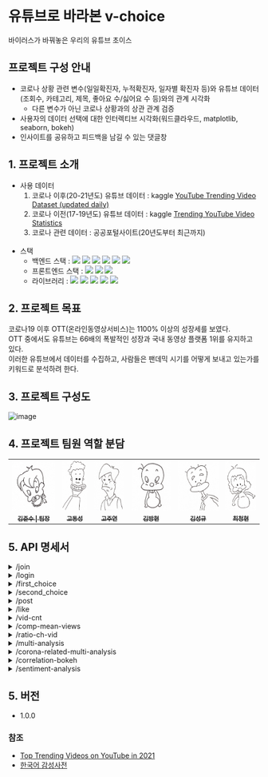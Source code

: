 

# 유튜브로 바라본 v-choice

바이러스가 바꿔놓은 우리의 유튜브 초이스

## 프로젝트 구성 안내

- 코로나 상황 관련 변수(일일확진자, 누적확진자, 일자별 확진자 등)와 유튜브 데이터(조회수, 카테고리, 제목, 좋아요 수/싫어요 수 등)와의 관계 시각화
  -  다른 변수가 아닌 코로나 상황과의 상관 관계 검증
- 사용자의 데이터 선택에 대한 인터렉티브 시각화(워드클라우드, matplotlib, seaborn, bokeh)
- 인사이트를 공유하고 피드백을 남길 수 있는 댓글창

## 1. 프로젝트 소개
  
- 사용 데이터
    1. 코로나 이후(20-21년도) 유튜브 데이터 : kaggle [YouTube Trending Video Dataset (updated daily)](https://www.kaggle.com/rsrishav/youtube-trending-video-dataset)
    2. 코로나 이전(17-19년도) 유튜브 데이터 : kaggle [Trending YouTube Video Statistics](https://www.kaggle.com/datasnaek/youtube-new)
    3. 코로나 관련 데이터 : 공공포털사이트(20년도부터 최근까지)
  </br>
- 스택
  - 백엔드 스택 : 
  <img src="https://img.shields.io/badge/Python-3766AB?style=flat-square&logo=Python&logoColor=white"/></a>
  <img src="https://img.shields.io/badge/Jupyter-F37626?style=flat-square&logo=jupyter&logoColor=white"/></a>
  <img src="https://img.shields.io/badge/Mysql-E6B91E?style=flat-square&logo=MySql&logoColor=white"/></a>
  <img src="https://img.shields.io/badge/Flask-29B5E8?style=flat-square&logo=Flask&logoColor=white"/></a>
  <img src="https://img.shields.io/badge/aws-333664?style=flat-square&logo=amazon-aws&logoColor=white"/></a>
  <img src="https://img.shields.io/badge/Ubuntu-E95420?style=flat-square&logo=Ubuntu&logoColor=white"/></a>
  - 프론트엔드 스택 :
  <img src="https://img.shields.io/badge/Jinja-B41717?style=flat-square&logo=Jinja&logoColor=white"/></a>
  <img src="https://img.shields.io/badge/JQuery-0769AD?style=flat-square&logo=JQuery&logoColor=white"/></a>
  <img src="https://img.shields.io/badge/Bootstrap-7952B3?style=flat-square&logo=Bootstrap&logoColor=white"/></a>
  - 라이브러리 : 
  <img src="https://img.shields.io/badge/Pandas-FF6600?style=flat-square&logo=Pandas&logoColor=white"/></a>
  <img src="https://img.shields.io/badge/Numpy-013243?style=flat-square&logo=Numpy&logoColor=white"/></a>
  <img src="https://img.shields.io/badge/matplotlib-125345?style=flat-square&logo=matplotlib&logoColor=white"/></a>
  <img src="https://img.shields.io/badge/seaborn-00CCBB?style=flat-square&logo=seaborn&logoColor=white"/></a>
  <img src="https://img.shields.io/badge/sweetalert2-FEC111?style=flat-square&logo=sweetalert2&logoColor=white"/></a>



## 2. 프로젝트 목표

코로나19 이후 OTT(온라인동영상서비스)는 1100% 이상의 성장세를 보였다. \
OTT 중에서도 유튜브는 66배의 폭발적인 성장과 국내 동영상 플랫폼 1위를 유지하고 있다. \
이러한 유튜브에서 데이터를 수집하고, 사람들은 팬데믹 시기를 어떻게 보내고 있는가를 키워드로 분석하려 한다.

## 3. 프로젝트 구성도
![image](/V-choice_UI_UX정의서.jpg)
 
## 4. 프로젝트 팀원 역할 분담

<table>
  <tr>
    <td align="center">
      <a href="https://github.com/surdarla">
        <img src="https://github.com/V-choice/Service/blob/main/static/image/junsu.jpeg?raw=true" height="100px;" alt=""/><br />
          <sub><b>김준수 | 팀장</b></sub>
              </a><br />
    <td align="center">
      <a href="https://github.com/">
        <img src="https://github.com/V-choice/Service/blob/main/static/image/Dongsung.jpeg?raw=true" height="100px;" alt=""/><br />
          <sub><b>고동성</b></sub>
              </a><br />
    <td align="center">
      <a href="https://github.com/">
        <img src="https://github.com/V-choice/Service/blob/main/static/image/juyeon.jpeg?raw=true" height="100px;" alt=""/><br />
          <sub><b>고주연</b></sub>
              </a><br />
    <td align="center">
      <a href="https://github.com/">
        <img src="https://github.com/V-choice/Service/blob/main/static/image/Banghyun.jpeg?raw=true" height="100px;" alt=""/><br />
          <sub><b>김방현</b></sub>
              </a><br />
    <td align="center">
      <a href="https://github.com/LearninMC">
        <img src="https://github.com/V-choice/Service/blob/main/static/image/Sungkyu.jpeg?raw=true" height="100px;" alt=""/><br />
          <sub><b>김성규</b></sub>
              </a><br />
    <td align="center">
      <a href="https://github.com/">
        <img src="https://github.com/V-choice/Service/blob/main/static/image/Chunghyun.jpeg?raw=true" height="100px;" alt=""/><br />
          <sub><b>최청현</b></sub>
              </a><br />
  <tr>
</table>


## 5. API 명세서

<details>
<summary>/join</summary>

| method | description | parameters |
|--------|-------------|------------|
| post | 회원의 회원가입 | <span dir="">'user_id', 'user_pw'</span> |

</details>
<details>
<summary>/login</summary>

| method | description | parameters |
|--------|-------------|------------|
| post | 회원의 로그인    | <span dir="">'user_id', 'user_pw'</span> |

</details>
<details>
<summary>/first_choice</summary>

| method | description | parameters |
|--------|-------------|------------|
| post | 첫번째 yes or no의 회원정보 | 'first_choice', 'user' |

</details>
<details>
<summary>/second_choice</summary>

| method | description | parameters |
|--------|-------------|------------|
| post | 두번째 yes or no의 회원정보 | 'second_choice', 'user' |

</details>
<details>
<summary>/post</summary>

| method | description | parameters |
|--------|-------------|------------|
| post | 게시판의 글 업로드 | 'content', 'author' |
| delete | 게시판의 글 삭제 | 'id', 'author' |
| patch | 게시판의 글 수정 | 'id', 'content' |

</details>
<details>
<summary>/like</summary>

| method | description | parameters |
|--------|-------------|------------|
| patch | 게시판의 좋아요 | 'id' |

</details>
<details>
<summary>/vid-cnt</summary>

| method | description | parameters |
|--------|-------------|------------|
| post | 카테고리 별 영상 수 변화 | 'category_id' |

</details>
<details>
<summary>
<span dir="">/comp-mean-views</span>
</summary>

| method | description | parameters |
|--------|-------------|------------|
| post | 평균 조회수 비교 | 'category_id' |

</details>
<details>
<summary>/ratio-ch-vid</summary>

| method | description | parameters |
|--------|-------------|------------|
| post | 코로나 전후 영상들의 카테고리 \
순위 및 비율 변화 | 'label_num' |

</details>
<details>
<summary>
<span dir="">/multi-analysis</span>
</summary>

| method | description | parameters |
|--------|-------------|------------|
| post | 멀티 분석 | 'selection_1_num', 'selection_2_num', 'category_id' |

</details>
<details>
<summary>
<span dir="">/corona-related-multi-analysis</span>
</summary>

| method | description | parameters |
|--------|-------------|------------|
| post | 코로나 영상 추출 후  \
멀티분석기능 | 'selection_1_num', 'selection_2_num' |

</details>
<details>
<summary>
<span dir="">/correlation-bokeh</span>
</summary>

| method | description | parameters |
|--------|-------------|------------|
| post | bokeh 상관관계 그래프 | 'category_id' |

</details>
<details>
<summary>
<span dir="">/sentiment-analysis</span>
</summary>

| method | description | parameters |
|--------|-------------|------------|
| post | 감정분석 결과 그래프 | 'user_want' |

</details>

## 5. 버전

- 1.0.0

### 참조

- [Top Trending Videos on YouTube in 2021](https://russelllim22.medium.com/d576fa1f4c34)
- [한국어 감성사전](https://github.com/park1200656/KnuSentiLex/find/c95a8a9bcb78ef92e3f8ddd277abaf31451d9f23)


